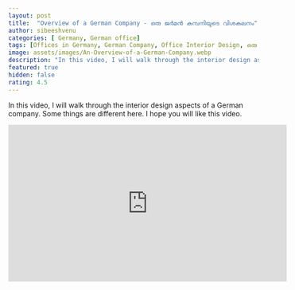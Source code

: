 ```yaml
---
layout: post
title:  "Overview of a German Company - ഒരു ജർമൻ കമ്പനിയുടെ വിശകലനം"
author: sibeeshvenu
categories: [ Germany, German office]
tags: [Offices in Germany, German Company, Office Interior Design, ഒരു ജർമൻ കമ്പനിയുടെ വിശകലനം, Life at Germany, Life in Germany, Sibeesh Passion, Njan Oru Malayali, ഞാൻ ഒരു മലയാളി, Germaniyile Nalukal, Germany, Malayali in Germany, Indians in Germany, Keralite in Germany, Malayalees in Germany]
image: assets/images/An-Overview-of-a-German-Company.webp
description: "In this video, I will walk through the interior design aspects of a German company. Some things are different here. I hope you will like this video."
featured: true
hidden: false
rating: 4.5
---
```


In this video, I will walk through the interior design aspects of a German company. Some things are different here. I hope you will like this video.

<iframe width="560" height="315" src="https://www.youtube.com/embed/GFZ554hFH8k" frameborder="0" allow="accelerometer; autoplay; encrypted-media; gyroscope; picture-in-picture" allowfullscreen></iframe>
